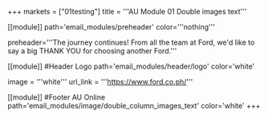 +++
markets = ["01testing"]
title = '''AU Module 01 Double images text'''

[[module]]
path='email_modules/preheader'
color='''nothing'''

   preheader='''The journey continues! From all the team at Ford, we'd like to say a big THANK YOU for choosing another Ford.'''

[[module]] #Header Logo
path='email_modules/header/logo'
color='white'

  image = '''white'''
  url_link = '''https://www.ford.co.ph/'''

[[module]] #Footer AU Online
path='email_modules/image/double_column_images_text'
color='white'
+++
